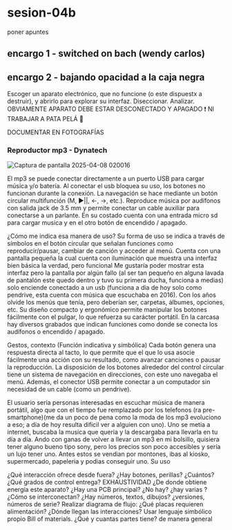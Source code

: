 # sesion-04b
poner apuntes










## encargo 1 - switched on bach (wendy carlos)




## encargo 2 - bajando opacidad a la caja negra

Escoger un aparato electrónico, que no funcione (o este dispuestx a destruir), y abrirlo para explorar su interfaz. Diseccionar. Analizar. OBVIAMENTE APARATO DEBE ESTAR DESCONECTADO Y APAGADO ❗ NI TRABAJAR A PATA PELÁ 🦶

DOCUMENTAR EN FOTOGRAFÍAS





### Reproductor mp3 - Dynatech

![Captura de pantalla 2025-04-08 020016](https://github.com/user-attachments/assets/a205a71a-6b5a-4965-8cc1-980ed474e62f)

El mp3 se puede conectar directamente a un puerto USB para cargar música y/o batería. Al conectar el usb bloquea su uso, los botones no funcionan durante la conexión. La navegación se hace mediante un botón circular multifunción (M, ▶||, ←, →, etc.). Reproduce música por audífonos con salida jack de 3.5 mm y permite conectar un cable auxiliar para conectarse a un parlante. En su costado cuenta con una entrada micro sd para cargar musica y en el otro botón de encendido / apagado. 

¿Cómo me indica esa manera de uso?
Su forma de uso se indica a través de símbolos en el botón circular que señalan funciones como reproducir/pausar, cambiar de canción y acceder al menú. Cuenta con una pantalla pequeña la cual cuenta con iluminación que muestra una interfaz bien básica la verdad, pero funcional Me gustaría poder mostrar esta interfaz pero la pantalla por algún fallo (al ser tan pequeño en alguna lavada de pantalón este quedo dentro y tuvo su primera ducha, funciona a medias) solo enciende conectado a un usb (funciona a dia de hoy solo como pendrive, esta cuenta con música que escuchaba en 2016). Con los años olvide los menús que tenía, pero deberían ser, carpetas, álbumes, opciones, etc. Su diseño compacto y ergonómico permite manipular los botones fácilmente con el pulgar, lo que refuerza su carácter portátil. En la carcasa hay diversos grabados que indican funciones como donde se conecta los audífonos o encendido / apagado.

Gestos, contexto (Función indicativa y simbólica) 
Cada botón genera una respuesta directa al tacto, lo que permite que el que lo usa asocie fácilmente una acción con su resultado, como avanzar canciones o pausar la reproducción. La disposición de los botones alrededor del control circular tiene un sistema de navegación en direcciones, con este uno navegaba el menú. Además, el conector USB permite conectar a un computador sin necesidad de un cable (como un pendrive).

El usuario seria personas interesadas en escuchar música de manera portátil, algo que con el tiempo fue remplazado por los telefonos (ra pre-smartphone)(me da un poco de pena como la moda de los mp3 evoluciono a eso; a día de hoy resulta dificil ver a alguien con uno). Uno se metia a internet, buscaba la musica que queria y la descargaba para llevarla en tu día a día. Ando con ganas de volver a llevar un mp3 en mi bolsillo, quisiera tener alguno bueno tipo sony, pero los precios son poco accesibles y seria un lujo tener uno. Antes estos se vendian por montones, ibas al kiosko, supermercado, papeleria y podias conseguir uno. Su uso 

¿Qué interacción ofrece desde fuera? 
¿Hay botones, perillas?
¿Cuántos? 
¿Qué grados de control entrega? EXHAUSTIVIDAD
¿De donde obtiene energía este aparato?
¿Hay una PCB principal? 
¿No hay? ¿hay varias
? ¿Cómo se interconectan? 
¿Hay números, textos, dibujos?
¿versiones, números de serie? Realizar diagrama de flujo: ¿Qué placas requieren alimentación? ¿Dónde llegan las interacciones? Usar lenguaje simbólico propio Bill of materials. ¿Qué y cuantas partes tiene? de manera general



